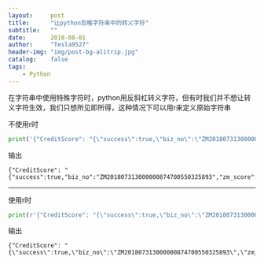 ```yaml
---
layout:     post
title:      "让python忽略字符串中的转义字符"
subtitle:   ""
date:       2018-08-01
author:     "Tesla9527"
header-img: "img/post-bg-alitrip.jpg"
catalog:    false
tags:
    - Python    
---
```


在字符串中使用特殊字符时，python用反斜杠转义字符，但有时我们并不想让转义字符生效，我们只想所见即所得，这种情况下可以用r来定义原始字符串

不使用r时
```python
print('{"CreditScore": "{\"success\":true,\"biz_no\":\"ZM201807313000000874700550325893\",\"zm_score\":\"577\"}"}')
```

输出
```
{"CreditScore": "{"success":true,"biz_no":"ZM201807313000000874700550325893","zm_score":"577"}"}
```

---

使用r时
```python
print(r'{"CreditScore": "{\"success\":true,\"biz_no\":\"ZM201807313000000874700550325893\",\"zm_score\":\"577\"}"}')
```

输出
```
{"CreditScore": "{\"success\":true,\"biz_no\":\"ZM201807313000000874700550325893\",\"zm_score\":\"577\"}"}
```